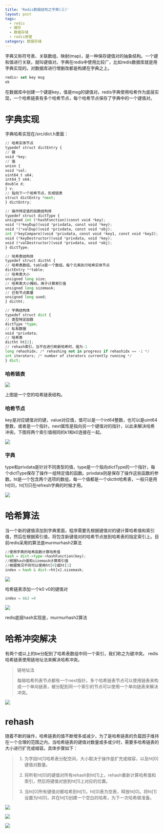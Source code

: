 ```yaml
---
title: 'Redis数据结构之字典(三)'
layout: post
tags:
  - redis
  - 缓存
  - 数据存储
  - redis原理
category: 数据存储
---
```



字典又称符号表、关联数组、映射\(map\)，是一种保存键值对的抽象结构。一个键和值进行关联，就叫键值对。字典在redis中使用比较广，比如redis数据库就是用字典实现的。对数据库进行增删改都是构建在字典之上。

```javascript
redis> set key msg
ok
```

在数据库中创建一个键是key，值是msg的键值对。redis字典使用哈希作为底层实现，一个哈希链表有多个哈希节点，每个哈希节点保存了字典中的一个键值对。

<!--more-->

# 字典实现

字典哈希实现在/src/dict.h里面：

```python
// 哈希实体节点
typedef struct dictEntry {
// 键
void *key;
// 值
union {
void *val;
uint64_t u64;
int64_t s64;
double d;
} v;
// 指向下一个哈希节点，形成链表
struct dictEntry *next;
} dictEntry;

// 操作特定值的函数结构体
typedef struct dictType {
unsigned int (*hashFunction)(const void *key);
void *(*keyDup)(void *privdata, const void *key);
void *(*valDup)(void *privdata, const void *obj);
int (*keyCompare)(void *privdata, const void *key1, const void *key2);
void (*keyDestructor)(void *privdata, void *key);
void (*valDestructor)(void *privdata, void *obj);
} dictType;

// 哈希表结构体
typedef struct dictht {
// 哈希表数组，table是一个数组，每个元素执行哈希实体节点
dictEntry **table;
// 哈希表大小
unsigned long size;
// 哈希表大小掩码，用于计算索引值
unsigned long sizemask;
// 已有节点数量
unsigned long used;
} dictht;

// 字典结构体
typedef struct dict {
// 类型特定函数
dictType *type;
// 私有数据
void *privdata;
// 哈希表
dictht ht[2];
// rehash索引，当不在进行刷新哈希时，值为-1
long rehashidx; /* rehashing not in progress if rehashidx == -1 */
int iterators; /* number of iterators currently running */
} dict;
```

### 哈希链表

![](/assets/img/redis/2017-01-18-4.png)

上图是一个空的哈希链表结构。

### 哈希节点

key是对应键值对的键，value对应值，值可以是一个int64整数，也可以是uint64整数，或者是一个指针。next属性是指向另一个键值对的指针，以此来解决哈希冲突。下图将两个索引值相同的k1和k0连接在一起。

![](/assets/img/redis/2017-01-18-4-2.png)

### 字典

type和privdata是针对不同类型的值，type是一个指向dictType的一个指针，每个dictType保存了操作一组特定值的函数。privdata则是保存了操作这些函数的参数。ht是一个包含两个选项的数组，每一个值都是一个dictht哈希表，一般只是用ht\[0\]，ht\[1\]只在refresh字典的时候才用。

![](/assets/img/redis/2017-01-18-4-3.png)

# 哈希算法

当一个新的键值添加到字典里面，程序需要先根据键值对的键计算哈希值和索引值，然后在根据索引值，将包含新键值对的哈希节点放到哈希表的指定索引上。目前redis采用的算法是murmurhash2算法

```python
//使用字典的哈希函数计算哈希值
hash = dict->type->hashFunction(key);
//根据hash值和sizemask计算索引值
//根据情况不同可以使用ht[0]或ht[1]
index = hash & dict->ht[x].sizemask;
```

![](/assets/img/redis/2017-01-18-4-4.png)

哈希链表添加一个k0 v0的键值对

```python
index = 8&3 =0
```

![](/assets/img/redis/2017-01-18-4-5.png)

redis底层hash实现是，murmurhash2算法

# 哈希冲突解决

有两个或以上的be分配到了哈希表数组中同一个索引，我们称之为键冲突。
redis哈希链表使用链地址法来解决哈希冲突。

> 链地址法
>
> 每隔哈希列表节点都有一个next指针，多个哈希链表节点可以使用链表来构成一个单向链表，被分配到同一个索引的节点可以使用一个单向链表来解决冲突。

![](/assets/img/redis/2017-01-18-4-6.png)

# rehash

随着不断的操作，哈希链表的值不断增多或减少，为了是哈希链表的负载因子维持在一个合理的范围之内，当哈希链表的键值对数量或多或少时，需要多哈希链表的大小进行扩充或缩容。具体步骤如下：

> 1. 为字段ht\[1\]哈希表分配空间，大小取决于操作是扩充或缩容，以及ht\[0\]键值对数量。
>
> 2. 将所有ht\[0\]的键值对所有rehash到ht\[1\]上，rehash重新计算哈希值和索引，然后将键值对放到ht\[1\]上对应的位置。
>
> 3. 当ht\[0\]所有键值对都哈希到ht\[1\]，ht\[0\]表为空表，释放ht\[0\]。将ht\[1\]设置为ht\[0\]，并在ht\[1\]创建一个空白的哈希，为下一次哈希做准备。

![](/assets/img/redis/2017-01-18-4-9.png)

![](/assets/img/redis/2017-01-18-4-10.png)

![](/assets/img/redis/2017-01-18-4-11.png)




